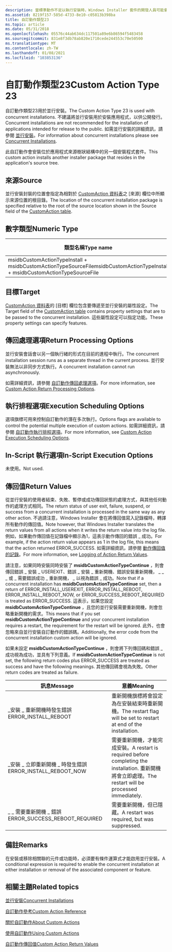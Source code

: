 ```yaml
---
description: 當標準動作不足以執行安裝時，Windows Installer 套件的開發人員可能會選擇使用自訂動作類型23。
ms.assetid: 8219f157-585d-4733-8e10-c05813b398ba
title: 自訂動作類型23
ms.topic: article
ms.date: 05/31/2018
ms.openlocfilehash: 05576c44ab634dc117501a89e6b86594f5483458
ms.sourcegitcommit: 831e8f3db78ab820e1710cede244553c70e50500
ms.translationtype: MT
ms.contentlocale: zh-TW
ms.lasthandoff: 01/08/2021
ms.locfileid: "103853136"
---
```

# <a name="custom-action-type-23"></a><span data-ttu-id="ebb71-103">自訂動作類型23</span><span class="sxs-lookup"><span data-stu-id="ebb71-103">Custom Action Type 23</span></span>

<span data-ttu-id="ebb71-104">自訂動作類型23用於並行安裝。</span><span class="sxs-lookup"><span data-stu-id="ebb71-104">The Custom Action Type 23 is used with concurrent installations.</span></span> <span data-ttu-id="ebb71-105">不建議將並行安裝用於安裝應用程式，以供公開發行。</span><span class="sxs-lookup"><span data-stu-id="ebb71-105">Concurrent installations are not recommended for the installation of applications intended for release to the public.</span></span> <span data-ttu-id="ebb71-106">如需並行安裝的詳細資訊，請參閱 [並行安裝](concurrent-installations.md)。</span><span class="sxs-lookup"><span data-stu-id="ebb71-106">For information about concurrent installations please see [Concurrent Installations](concurrent-installations.md).</span></span>

<span data-ttu-id="ebb71-107">此自訂動作會安裝位於應用程式來源樹狀結構中的另一個安裝程式套件。</span><span class="sxs-lookup"><span data-stu-id="ebb71-107">This custom action installs another installer package that resides in the application's source tree.</span></span>

## <a name="source"></a><span data-ttu-id="ebb71-108">來源</span><span class="sxs-lookup"><span data-stu-id="ebb71-108">Source</span></span>

<span data-ttu-id="ebb71-109">並行安裝封裝的位置會指定為相對於 [CustomAction 資料表](customaction-table.md)之 [來源] 欄位中所顯示來源位置的根目錄。</span><span class="sxs-lookup"><span data-stu-id="ebb71-109">The location of the concurrent installation package is specified relative to the root of the source location shown in the Source field of the [CustomAction table](customaction-table.md).</span></span>

## <a name="numeric-type"></a><span data-ttu-id="ebb71-110">數字類型</span><span class="sxs-lookup"><span data-stu-id="ebb71-110">Numeric Type</span></span>



| <span data-ttu-id="ebb71-111">類型名稱</span><span class="sxs-lookup"><span data-stu-id="ebb71-111">Type name</span></span>                                                      | <span data-ttu-id="ebb71-112">值</span><span class="sxs-lookup"><span data-stu-id="ebb71-112">Value</span></span> |
|----------------------------------------------------------------|-------|
| <span data-ttu-id="ebb71-113">msidbCustomActionTypeInstall + msidbCustomActionTypeSourceFile</span><span class="sxs-lookup"><span data-stu-id="ebb71-113">msidbCustomActionTypeInstall + msidbCustomActionTypeSourceFile</span></span> | <span data-ttu-id="ebb71-114">23</span><span class="sxs-lookup"><span data-stu-id="ebb71-114">23</span></span>    |



 

## <a name="target"></a><span data-ttu-id="ebb71-115">目標</span><span class="sxs-lookup"><span data-stu-id="ebb71-115">Target</span></span>

<span data-ttu-id="ebb71-116">[CustomAction 資料表](customaction-table.md)的 [目標] 欄位包含要傳遞至並行安裝的屬性設定。</span><span class="sxs-lookup"><span data-stu-id="ebb71-116">The Target field of the [CustomAction table](customaction-table.md) contains property settings that are to be passed to the concurrent installation.</span></span> <span data-ttu-id="ebb71-117">這些屬性設定可以指定功能。</span><span class="sxs-lookup"><span data-stu-id="ebb71-117">These property settings can specify features.</span></span>

## <a name="return-processing-options"></a><span data-ttu-id="ebb71-118">傳回處理選項</span><span class="sxs-lookup"><span data-stu-id="ebb71-118">Return Processing Options</span></span>

<span data-ttu-id="ebb71-119">並行安裝會話會以另一個執行緒的形式在目前的進程中執行。</span><span class="sxs-lookup"><span data-stu-id="ebb71-119">The concurrent installation session runs as a separate thread in the current process.</span></span> <span data-ttu-id="ebb71-120">並行安裝無法以非同步方式執行。</span><span class="sxs-lookup"><span data-stu-id="ebb71-120">A concurrent installation cannot run asynchronously.</span></span>

<span data-ttu-id="ebb71-121">如需詳細資訊，請參閱 [自訂動作傳回處理選項](custom-action-return-processing-options.md)。</span><span class="sxs-lookup"><span data-stu-id="ebb71-121">For more information, see [Custom Action Return Processing Options](custom-action-return-processing-options.md).</span></span>

## <a name="execution-scheduling-options"></a><span data-ttu-id="ebb71-122">執行排程選項</span><span class="sxs-lookup"><span data-stu-id="ebb71-122">Execution Scheduling Options</span></span>

<span data-ttu-id="ebb71-123">選項旗標可用來控制自訂動作的潛在多次執行。</span><span class="sxs-lookup"><span data-stu-id="ebb71-123">Options flags are available to control the potential multiple execution of custom actions.</span></span> <span data-ttu-id="ebb71-124">如需詳細資訊，請參閱 [自訂動作執行排程選項](custom-action-execution-scheduling-options.md)。</span><span class="sxs-lookup"><span data-stu-id="ebb71-124">For more information, see [Custom Action Execution Scheduling Options](custom-action-execution-scheduling-options.md).</span></span>

## <a name="in-script-execution-options"></a><span data-ttu-id="ebb71-125">In-Script 執行選項</span><span class="sxs-lookup"><span data-stu-id="ebb71-125">In-Script Execution Options</span></span>

<span data-ttu-id="ebb71-126">未使用。</span><span class="sxs-lookup"><span data-stu-id="ebb71-126">Not used.</span></span>

## <a name="return-values"></a><span data-ttu-id="ebb71-127">傳回值</span><span class="sxs-lookup"><span data-stu-id="ebb71-127">Return Values</span></span>

<span data-ttu-id="ebb71-128">從並行安裝的使用者結束、失敗、暫停或成功傳回狀態的處理方式，與其他任何動作的處理方式相同。</span><span class="sxs-lookup"><span data-stu-id="ebb71-128">The return status of user exit, failure, suspend, or success from a concurrent installation is processed in the same way as any other action.</span></span> <span data-ttu-id="ebb71-129">不過請注意，Windows Installer 會在將傳回值寫入記錄檔時，轉譯所有動作的傳回值。</span><span class="sxs-lookup"><span data-stu-id="ebb71-129">Note however, that Windows Installer translates the return values from all actions when it writes the return value into the log file.</span></span> <span data-ttu-id="ebb71-130">例如，如果動作傳回值在記錄檔中顯示為1，這表示動作傳回的錯誤 \_ 成功。</span><span class="sxs-lookup"><span data-stu-id="ebb71-130">For example, if the action return value appears as 1 in the log file, this means that the action returned ERROR\_SUCCESS.</span></span> <span data-ttu-id="ebb71-131">如需詳細資訊，請參閱 [動作傳回值的記錄](logging-of-action-return-values.md)。</span><span class="sxs-lookup"><span data-stu-id="ebb71-131">For more information, see [Logging of Action Return Values](logging-of-action-return-values.md).</span></span>

<span data-ttu-id="ebb71-132">請注意，如果同時安裝同時安裝了 **msidbCustomActionTypeContinue** ，則會傳回錯誤 \_ 安裝 \_ USEREXIT、錯誤 \_ 安裝 \_ 重新開機、錯誤安裝重新開機， \_ \_ \_ 或 \_ 需要錯誤成功 \_ 重新開機， \_ 以視為錯誤 \_ 成功。</span><span class="sxs-lookup"><span data-stu-id="ebb71-132">Note that if a concurrent installation has **msidbCustomActionTypeContinue** set, then a return of ERROR\_INSTALL\_USEREXIT, ERROR\_INSTALL\_REBOOT, ERROR\_INSTALL\_REBOOT\_NOW, or ERROR\_SUCCESS\_REBOOT\_REQUIRED is treated as ERROR\_SUCCESS.</span></span> <span data-ttu-id="ebb71-133">這表示，如果您設定 **msidbCustomActionTypeContinue** ，且您的並行安裝需要重新開機，則會忽略重新開機的需求。</span><span class="sxs-lookup"><span data-stu-id="ebb71-133">This means that if you set **msidbCustomActionTypeContinue** and your concurrent installation requires a restart, the requirement for the restart will be ignored.</span></span> <span data-ttu-id="ebb71-134">此外，也會忽略來自並行安裝自訂動作的錯誤碼。</span><span class="sxs-lookup"><span data-stu-id="ebb71-134">Additionally, the error code from the concurrent installation custom action will be ignored.</span></span>

<span data-ttu-id="ebb71-135">如果未設定 **msidbCustomActionTypeContinue** ，則會將下列傳回碼和錯誤 \_ 成功視為成功，並具有下列意義。</span><span class="sxs-lookup"><span data-stu-id="ebb71-135">If **msidbCustomActionTypeContinue** is not set, the following return codes plus ERROR\_SUCCESS are treated as success and have the following meanings.</span></span> <span data-ttu-id="ebb71-136">其他傳回碼會視為失敗。</span><span class="sxs-lookup"><span data-stu-id="ebb71-136">Other return codes are treated as failure.</span></span>



| <span data-ttu-id="ebb71-137">訊息</span><span class="sxs-lookup"><span data-stu-id="ebb71-137">Message</span></span>                          | <span data-ttu-id="ebb71-138">意義</span><span class="sxs-lookup"><span data-stu-id="ebb71-138">Meaning</span></span>                                                                                              |
|----------------------------------|------------------------------------------------------------------------------------------------------|
| <span data-ttu-id="ebb71-139">\_安裝 \_ 重新開機時發生錯誤</span><span class="sxs-lookup"><span data-stu-id="ebb71-139">ERROR\_INSTALL\_REBOOT</span></span>           | <span data-ttu-id="ebb71-140">重新開機旗標將會設定為在安裝結束時重新開機。</span><span class="sxs-lookup"><span data-stu-id="ebb71-140">The restart flag will be set to restart at end of the installation.</span></span>                                  |
| <span data-ttu-id="ebb71-141">\_安裝 \_ 立即重新開機 \_ 時發生錯誤</span><span class="sxs-lookup"><span data-stu-id="ebb71-141">ERROR\_INSTALL\_REBOOT\_NOW</span></span>      | <span data-ttu-id="ebb71-142">需要重新開機，才能完成安裝。</span><span class="sxs-lookup"><span data-stu-id="ebb71-142">A restart is required before completing the installation.</span></span> <span data-ttu-id="ebb71-143">重新開機將會立即處理。</span><span class="sxs-lookup"><span data-stu-id="ebb71-143">The restart will be processed immediately.</span></span> |
| <span data-ttu-id="ebb71-144">\_ \_ 需要重新開機 \_ 錯誤</span><span class="sxs-lookup"><span data-stu-id="ebb71-144">ERROR\_SUCCESS\_REBOOT\_REQUIRED</span></span> | <span data-ttu-id="ebb71-145">需要重新開機，但已隱藏。</span><span class="sxs-lookup"><span data-stu-id="ebb71-145">A restart was required, but was suppressed.</span></span>                                                          |



 

## <a name="remarks"></a><span data-ttu-id="ebb71-146">備註</span><span class="sxs-lookup"><span data-stu-id="ebb71-146">Remarks</span></span>

<span data-ttu-id="ebb71-147">在安裝或移除相關聯的元件或功能時，必須要有條件運算式才能啟用並行安裝。</span><span class="sxs-lookup"><span data-stu-id="ebb71-147">A conditional expression is required to enable the concurrent installation at either installation or removal of the associated component or feature.</span></span>

## <a name="related-topics"></a><span data-ttu-id="ebb71-148">相關主題</span><span class="sxs-lookup"><span data-stu-id="ebb71-148">Related topics</span></span>

<dl> <dt>

[<span data-ttu-id="ebb71-149">並行安裝</span><span class="sxs-lookup"><span data-stu-id="ebb71-149">Concurrent Installations</span></span>](concurrent-installations.md)
</dt> <dt>

[<span data-ttu-id="ebb71-150">自訂動作參考</span><span class="sxs-lookup"><span data-stu-id="ebb71-150">Custom Action Reference</span></span>](custom-action-reference.md)
</dt> <dt>

[<span data-ttu-id="ebb71-151">關於自訂動作</span><span class="sxs-lookup"><span data-stu-id="ebb71-151">About Custom Actions</span></span>](about-custom-actions.md)
</dt> <dt>

[<span data-ttu-id="ebb71-152">使用自訂動作</span><span class="sxs-lookup"><span data-stu-id="ebb71-152">Using Custom Actions</span></span>](using-custom-actions.md)
</dt> <dt>

[<span data-ttu-id="ebb71-153">自訂動作傳回值</span><span class="sxs-lookup"><span data-stu-id="ebb71-153">Custom Action Return Values</span></span>](custom-action-return-values.md)
</dt> </dl>

 

 



